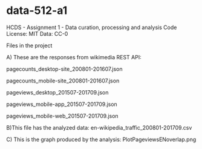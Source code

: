 # data-512-a1
HCDS - Assignment 1 - Data curation, processing and analysis
Code License: MIT
Data: CC-0

Files in the project

A) These are the responses from wikimedia REST API:

pagecounts_desktop-site_200801-201607.json

pagecounts_mobile-site_200801-201607.json

pageviews_desktop_201507-201709.json

pageviews_mobile-app_201507-201709.json

pageviews_mobile-web_201507-201709.json

B)This file has the analyzed data:
en-wikipedia_traffic_200801-201709.csv

C) This is the graph produced by the analysis:
PlotPageviewsENoverlap.png
